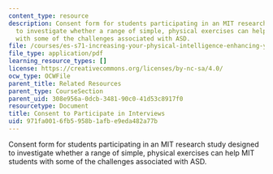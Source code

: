 ```yaml
---
content_type: resource
description: Consent form for students participating in an MIT research study designed
  to investigate whether a range of simple, physical exercises can help MIT students
  with some of the challenges associated with ASD.
file: /courses/es-s71-increasing-your-physical-intelligence-enhancing-your-social-smarts-spring-2014/971fa0016fb5958b1afbe9eda482a77b_MITES_S71S14_cons_inter.pdf
file_type: application/pdf
learning_resource_types: []
license: https://creativecommons.org/licenses/by-nc-sa/4.0/
ocw_type: OCWFile
parent_title: Related Resources
parent_type: CourseSection
parent_uid: 308e956a-0dcb-3481-90c0-41d53c8917f0
resourcetype: Document
title: Consent to Participate in Interviews
uid: 971fa001-6fb5-958b-1afb-e9eda482a77b
---
```

Consent form for students participating in an MIT research study designed to investigate whether a range of simple, physical exercises can help MIT students with some of the challenges associated with ASD.